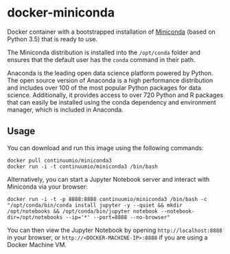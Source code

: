 # docker-miniconda

Docker container with a bootstrapped installation of
[Miniconda](http://conda.pydata.org/miniconda.html) (based on Python 3.5) that
is ready to use.

The Miniconda distribution is installed into the `/opt/conda` folder and ensures
that the default user has the `conda` command in their path.

Anaconda is the leading open data science platform powered by Python. The open
source version of Anaconda is a high performance distribution and includes over
100 of the most popular Python packages for data science. Additionally, it
provides access to over 720 Python and R packages that can easily be installed
using the conda dependency and environment manager, which is included in
Anaconda.

Usage
-----

You can download and run this image using the following commands:

    docker pull continuumio/miniconda3
    docker run -i -t continuumio/miniconda3 /bin/bash

Alternatively, you can start a Jupyter Notebook server and interact with
Miniconda via your browser:

    docker run -i -t -p 8888:8888 continuumio/miniconda3 /bin/bash -c "/opt/conda/bin/conda install jupyter -y --quiet && mkdir /opt/notebooks && /opt/conda/bin/jupyter notebook --notebook-dir=/opt/notebooks --ip='*' --port=8888 --no-browser"

You can then view the Jupyter Notebook by opening `http://localhost:8888` in
your browser, or `http://<DOCKER-MACHINE-IP>:8888` if you are using a Docker
Machine VM.
